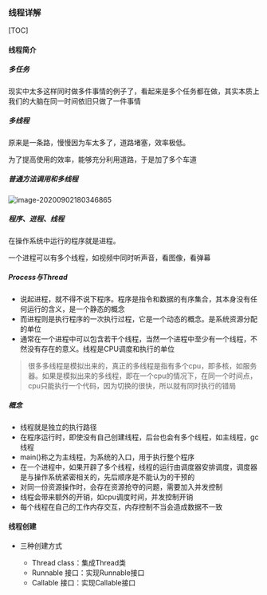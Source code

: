 ### 线程详解

[TOC]



#### 线程简介

##### 多任务

现实中太多这样同时做多件事情的例子了，看起来是多个任务都在做，其实本质上我们的大脑在同一时间依旧只做了一件事情

##### 多线程

原来是一条路，慢慢因为车太多了，道路堵塞，效率极低。

为了提高使用的效率，能够充分利用道路，于是加了多个车道

##### 普通方法调用和多线程

![image-20200902180346865](C:\Users\Tao\AppData\Roaming\Typora\typora-user-images\image-20200902180346865.png)

##### 程序、进程、线程

在操作系统中运行的程序就是进程。

一个进程可以有多个线程，如视频中同时听声音，看图像，看弹幕

##### Process与Thread

* 说起进程，就不得不说下程序。程序是指令和数据的有序集合，其本身没有任何运行的含义，是一个静态的概念
* 而进程则是执行程序的一次执行过程，它是一个动态的概念。是系统资源分配的单位
* 通常在一个进程中可以包含若干个线程，当然一个进程中至少有一个线程，不然没有存在的意义。线程是CPU调度和执行的单位

> 很多多线程是模拟出来的，真正的多线程是指有多个cpu，即多核，如服务器。如果是模拟出来的多线程，即在一个cpu的情况下，在同一个时间点，cpu只能执行一个代码，因为切换的很快，所以就有同时执行的错局

##### 概念

* 线程就是独立的执行路径
* 在程序运行时，即使没有自己创建线程，后台也会有多个线程，如主线程，gc线程
* main()称之为主线程，为系统的入口，用于执行整个程序
* 在一个进程中，如果开辟了多个线程，线程的运行由调度器安排调度，调度器是与操作系统紧密相关的，先后顺序是不能认为的干预的
* 对同一份资源操作时，会存在资源抢夺的问题，需要加入并发控制
* 线程会带来额外的开销，如cpu调度时间，并发控制开销
* 每个线程在自己的工作内存交互，内存控制不当会造成数据不一致

#### 线程创建

* 三种创建方式

  * Thread class：集成Thread类
  * Runnable 接口：实现Runnable接口
  * Callable 接口：实现Callable接口

  